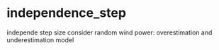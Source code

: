 # independence_step
independe step size
consider random wind power: overestimation and underestimation model